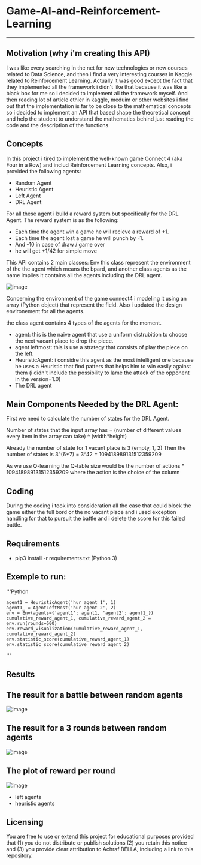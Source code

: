 # Game-AI-and-Reinforcement-Learning
-------------------------------------

Motivation (why i'm creating this API)
-----------
I was like every searching in the net for new technologies or new courses related to Data Science, and then i find a very interesting courses in Kaggle related to Reinforcement Learning. Actually it was good except the fact that they implemented all the framework i didn't like that because it was like a black box for me so i decided to implement all the framework myself.
And then reading lot of article ethier in kaggle, meduim or other websites i find out that the implementation is far to be close to the mathematical concepts so i decided to implement an API that based shape the theoretical concept and help the student to understand the mathematics behind just reading the code and the description of the functions. 


Concepts
-----------
In this project i tired to implement the well-known game Connect 4  (aka  Four in a Row) and includ Reinforcement Learning concepts. Also, i provided the following agents:
- Random Agent
- Heuristic Agent
- Left Agent
- DRL Agent

For all these agent i build a reward system but specifically for the DRL Agent.
The reward system is as the following:
- Each time the agent win a game he will recieve a reward of +1.
- Each time the agent lost a game he will punch by -1.
- And -10 in case of draw / game over
- he will get +1/42 for simple move


This API contains 2 main classes: Env this class represent the environment of the the agent which means the bpard, and another class agents as the name implies it contains all the agents including the DRL agent.

![image](https://user-images.githubusercontent.com/52492864/128045136-8107d272-0b02-454a-bb0f-932d1079ec9f.png)

Concerning the environment of the game connect4 i modeling it using an array (Python object) that represent the field. Also i updated the design environement for all the agents.

the class agent contains 4 types of the agents for the moment.
- agent: this is the naive agent that use a uniform distrubition to choose the next vacant place to drop the piece.
- agent leftmost: this is use a strategy that consists of play the piece on the left.
- HeuristicAgent: i considre this agent as the most intelligent one because he uses a Heuristic that find patters that helps him to win easily against them (i didn't include the possibility to lame the attack of the opponent in the version=1.0)
- The DRL agent


Main Components Needed by the DRL Agent:
-----------
First we need to calculate the number of states for the DRL Agent.

Number of states that the input array has = (number of different values every item in the array can take) ^ (width*height)

Already the number of state for 1 vacant place is 3 (empty, 1, 2)
Then the number of states is 3^(6*7) = 3^42 = 109418989131512359209

As we use Q-learning the Q-table size would be the number of actions * 109418989131512359209 where the action is the choice of the column


Coding
-----------
During the coding i took into consideration all the case that could block the game either the full bord or the no vacant place and i used exception handling for that to pursuit the battle and i delete the score for this failed battle.

Requirements
-----------
- pip3 install -r requirements.txt (Python 3)

Exemple to run: 
-----------
'''Python

    agent1 = HeuristicAgent('hur agent 1', 1)
    agent1_ = AgentLeftMost('hur agent 2', 2)
    env = Env(agents={'agent1': agent1, 'agent2': agent1_})
    cumulative_reward_agent_1, cumulative_reward_agent_2 = env.run(rounds=500)
    env.reward_visualization(cumulative_reward_agent_1, cumulative_reward_agent_2)
    env.statistic_score(cumulative_reward_agent_1)
    env.statistic_score(cumulative_reward_agent_2)

'''

Results
-----------

The result for a battle between random agents
-----------
![image](https://user-images.githubusercontent.com/52492864/128442802-7c39ff96-b09b-40e8-847e-01d80aafa0bb.png)

The result for a 3 rounds between random agents
-----------
![image](https://user-images.githubusercontent.com/52492864/128442954-77a97ec5-d4d0-43bb-911b-37e6d4771052.png)

The plot of reward per round
-----------
![image](https://user-images.githubusercontent.com/52492864/128442625-3b41b3fb-a1a6-45eb-ba57-257010d59748.png)

- left agents
- heuristic agents


Licensing
-----------
You are free to use or extend this project for
educational purposes provided that (1) you do not distribute or publish solutions (2) you retain this notice and (3) you provide clear attribution to Achraf BELLA, including a link to this repository.
